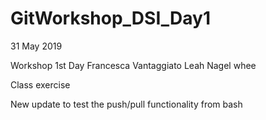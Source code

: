 # GitWorkshop_DSI_Day1
31 May 2019

Workshop 1st Day
Francesca Vantaggiato
Leah Nagel whee

Class exercise

New update to test the push/pull functionality from bash